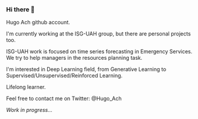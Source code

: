 ### Hi there 👋

Hugo Ach github account.

I'm currently working at the ISG-UAH group, but there are personal projects too.

ISG-UAH work is focused on time series forecasting in Emergency Services. We try to help managers in the resources planning task.

I'm interested in Deep Learning field, from Generative Learning to Supervised/Unsupervised/Reinforced Learning.

Lifelong learner.

Feel free to contact me on Twitter: @Hugo_Ach

*Work in progress...*

<!--
**HugoAch/HugoAch** is a ✨ _special_ ✨ repository because its `README.md` (this file) appears on your GitHub profile.

Here are some ideas to get you started:

- 🔭 I’m currently working on ...
- 🌱 I’m currently learning ...
- 👯 I’m looking to collaborate on ...
- 🤔 I’m looking for help with ...
- 💬 Ask me about ...
- 📫 How to reach me: ...
- 😄 Pronouns: ...
- ⚡ Fun fact: ...
-->
